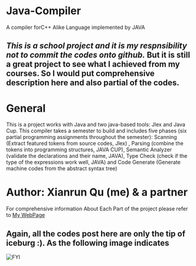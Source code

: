 # Java-Compiler
A compiler forC++ Alike Language implemented by JAVA

## _This is a school project and it is my respnsibility not to commit the codes onto github._ But it is still a great project to see what I achieved from my courses. So I would put comprehensive description here and also partial of the codes. 

# General
This is a project works with Java and two java-based tools: Jlex and Java Cup. This compiler takes a semester to build and includes five phases (six partial programming assignments throughout the semester): Scanning (Extract featured tokens from source codes, Jlex) , Parsing (combine the tokens into programming structures, JAVA CUP), Semantic Analyzer (validate the declarations and their name, JAVA), Type Check (check if the type of the expressions work well, JAVA) and Code Generate (Generate machine codes from the abstract syntax tree)

# Author: Xianrun Qu (me) & a partner 

For comprehensive information About Each Part of the project please refer to [My WebPage](https://xrsheeran.github.io/Summary_cmp.html)

## Again, all the codes post here are only the tip of iceburg :). As the following image indicates
![FYI](https://xrsheeran.github.io/img/Cmp.PNG?raw=true)

